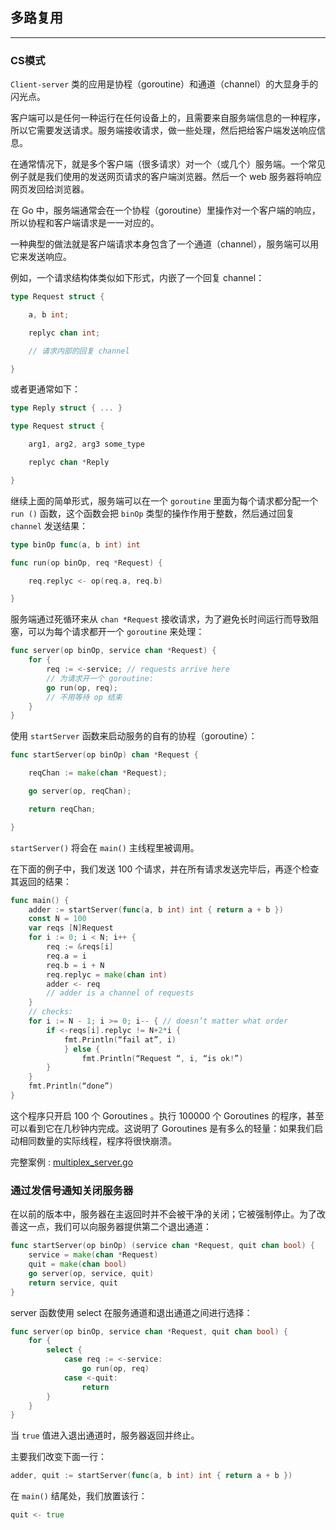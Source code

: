 ## 多路复用

---

### CS模式

`Client-server` 类的应用是协程（goroutine）和通道（channel）的大显身手的闪光点。

客户端可以是任何一种运行在任何设备上的，且需要来自服务端信息的一种程序，所以它需要发送请求。服务端接收请求，做一些处理，然后把给客户端发送响应信息。

在通常情况下，就是多个客户端（很多请求）对一个（或几个）服务端。一个常见例子就是我们使用的发送网页请求的客户端浏览器。然后一个 web 服务器将响应网页发回给浏览器。

在 Go 中，服务端通常会在一个协程（goroutine）里操作对一个客户端的响应，所以协程和客户端请求是一一对应的。

一种典型的做法就是客户端请求本身包含了一个通道（channel），服务端可以用它来发送响应。

例如，一个请求结构体类似如下形式，内嵌了一个回复 channel：

```go
type Request struct {

    a, b int;

    replyc chan int;

    // 请求内部的回复 channel 

}
```

或者更通常如下：

```go
type Reply struct { ... }

type Request struct {

    arg1, arg2, arg3 some_type

    replyc chan *Reply

}
```

继续上面的简单形式，服务端可以在一个 `goroutine` 里面为每个请求都分配一个 `run ()` 函数，这个函数会把 `binOp` 类型的操作作用于整数，然后通过回复 `channel` 发送结果：

```go
type binOp func(a, b int) int

func run(op binOp, req *Request) {

    req.replyc <- op(req.a, req.b)

}
```

服务端通过死循环来从 `chan *Request` 接收请求，为了避免长时间运行而导致阻塞，可以为每个请求都开一个 `goroutine` 来处理：

```go
func server(op binOp, service chan *Request) {
    for {
        req := <-service; // requests arrive here
        // 为请求开一个 goroutine:
        go run(op, req);
        // 不用等待 op 结束
    }
}
```

使用 `startServer` 函数来启动服务的自有的协程（goroutine）：

```go
func startServer(op binOp) chan *Request {

    reqChan := make(chan *Request);

    go server(op, reqChan);

    return reqChan;

}
```

`startServer()` 将会在 `main()` 主线程里被调用。

在下面的例子中，我们发送 100 个请求，并在所有请求发送完毕后，再逐个检查其返回的结果：

```go
func main() {
    adder := startServer(func(a, b int) int { return a + b })
    const N = 100
    var reqs [N]Request
    for i := 0; i < N; i++ {
        req := &reqs[i]
        req.a = i
        req.b = i + N
        req.replyc = make(chan int)
        adder <- req
        // adder is a channel of requests
    }
    // checks:
    for i := N - 1; i >= 0; i-- { // doesn’t matter what order
        if <-reqs[i].replyc != N+2*i {
            fmt.Println(“fail at”, i)
            } else {
                fmt.Println(“Request “, i, “is ok!”)
        }
    }
    fmt.Println(“done”)
}
```

这个程序只开启 100 个 Goroutines 。执行 100000 个 Goroutines 的程序，甚至可以看到它在几秒钟内完成。这说明了 Goroutines 是有多么的轻量：如果我们启动相同数量的实际线程，程序将很快崩溃。

完整案例 : [multiplex_server.go](./src/multiplex_server.go)


### 通过发信号通知关闭服务器

在以前的版本中，服务器在主返回时并不会被干净的关闭；它被强制停止。为了改善这一点，我们可以向服务器提供第二个退出通道：

```go
func startServer(op binOp) (service chan *Request, quit chan bool) {
    service = make(chan *Request)
    quit = make(chan bool)
    go server(op, service, quit)
    return service, quit
}
```

server 函数使用 select 在服务通道和退出通道之间进行选择：

```go
func server(op binOp, service chan *Request, quit chan bool) {
    for {
        select {
            case req := <-service:
                go run(op, req)
            case <-quit:
                return
        }
    }
}
```

当 `true` 值进入退出通道时，服务器返回并终止。

主要我们改变下面一行：

```go
adder, quit := startServer(func(a, b int) int { return a + b })
```

在 `main()` 结尾处，我们放置该行：

```go
quit <- true
```

